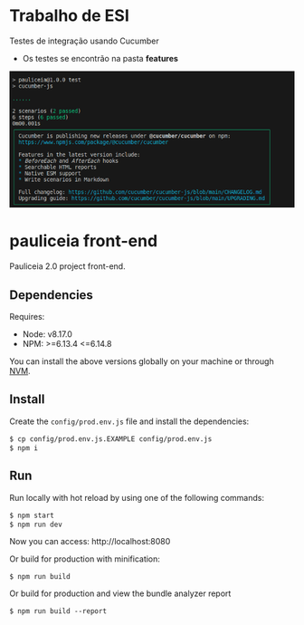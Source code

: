 # Trabalho de ESI

Testes de integração usando Cucumber

* Os testes se encontrão na pasta **features**

![Imagem](https://github.com/Wesley-scarneiro/esi-group8-pauliceia/blob/master/cucumber-tests.png?raw=true)

# pauliceia front-end

Pauliceia 2.0 project front-end.


## Dependencies

Requires:

- Node: v8.17.0
- NPM: >=6.13.4 <=6.14.8

You can install the above versions globally on your machine or through [NVM](https://github.com/nvm-sh/nvm).


## Install

Create the `config/prod.env.js` file and install the dependencies:

```
$ cp config/prod.env.js.EXAMPLE config/prod.env.js
$ npm i
```

## Run

Run locally with hot reload by using one of the following commands:

```
$ npm start
$ npm run dev
```

Now you can access: http://localhost:8080

Or build for production with minification:

```
$ npm run build
```

Or build for production and view the bundle analyzer report

```
$ npm run build --report
```


[def]: https://github.com/Wesley-scarneiro/esi-group8-pauliceia/blob/master/cucumber-tests.png?raw=true